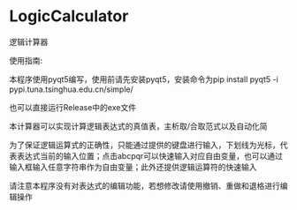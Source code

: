 # LogicCalculator
逻辑计算器

使用指南:

本程序使用pyqt5编写，使用前请先安装pyqt5，安装命令为pip install pyqt5 -i pypi.tuna.tsinghua.edu.cn/simple/

也可以直接运行Release中的exe文件

本计算器可以实现计算逻辑表达式的真值表，主析取/合取范式以及自动化简

为了保证逻辑运算式的正确性，只能通过提供的键盘进行输入，下划线为光标，代表表达式当前的输入位置；点击abcpqr可以快速输入对应自由变量，也可以通过输入框输入任意字符串作为自由变量；此外还提供逻辑运算符的快速输入

请注意本程序没有对表达式的编辑功能，若想修改请使用撤销、重做和退格进行编辑操作

